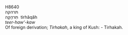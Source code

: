 <body>
  <p>H8640<br>  תּרהקה  <br> תִּּרהָקָה  ‎  tirhâqâh  <br><i>teer-haw‘-kaw </i><br>Of foreign derivation; <i>Tirhakah</i>, a king of Kush: - Tirhakah.<br></p>
 </body>